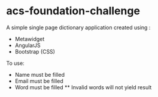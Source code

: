 # acs-foundation-challenge

A simple single page dictionary application created using :

-   Metawidget
-   AngularJS
-   Bootstrap (CSS)

To use:

-   Name must be filled
-   Email must be filled
-   Word must be filled
    \*\* Invalid words will not yield result
